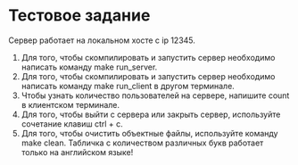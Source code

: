 # Тестовое задание
Сервер работает на локальном хосте с ip 12345.
1. Для того, чтобы скомпилировать и запустить сервер необходимо написать команду make run_server.
2. Для того, чтобы скомпилировать и запустить сервер необходимо написать команду make run_сlient в другом терминале.
3. Чтобы узнать количество пользователей на сервере, напишите count в клиентском терминале.
4. Для того, чтобы выйти с сервера или закрыть сервер, используйте сочетание клавиш ctrl + c.
5. Для того, чтобы очистить объектные файлы, используйте команду make clean.
   Табличка с количеством различных букв работает только на английском языке!
